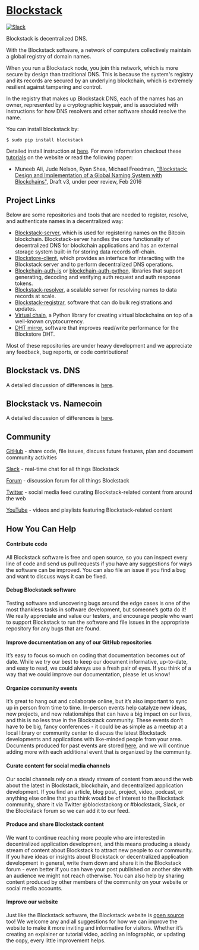 # [Blockstack](http://blockstack.org)

[![Slack](http://slack.blockstack.org/badge.svg)](http://slack.blockstack.org/)

Blockstack is decentralized DNS.

With the Blockstack software, a network of computers collectively maintain a global registry of domain names.

When you run a Blockstack node, you join this network, which is more secure by design than traditional DNS. This is because the system's registry and its records are secured by an underlying blockchain, which is extremely resilient against tampering and control.

In the registry that makes up Blockstack DNS, each of the names has an owner, represented by a cryptographic keypair, and is associated with instructions for how DNS resolvers and other software should resolve the name.

You can install blockstack by:
```
$ sudo pip install blockstack
```

Detailed install instruction at [here](http://github.com/blockstack/blockstack-client). For more information checkout these [tutorials](https://blockstack.org/docs) on the website or read the following paper:

* Muneeb Ali, Jude Nelson, Ryan Shea, Michael Freedman, ["Blockstack: Design and Implementation of a Global Naming System with Blockchains"](http://blockstack.org/blockstack.pdf), Draft v3, under peer review, Feb 2016

## Project Links

Below are some repositories and tools that are needed to register, resolve, and authenticate names in a decentralized way:  

- [Blockstack-server](https://github.com/blockstack/blockstack-server), which is used for registering names on the Bitcoin blockchain. Blockstack-server handles the core functionality of decentralized DNS for blockchain applications and has an external storage system built-in for storing data records off-chain.  
- [Blockstore-client](https://github.com/blockstack/blockstore-client), which provides an interface for interacting with the Blockstack server and to perform decentralized DNS operations.   
- [Blockchain-auth-js](https://github.com/blockstack/blockchain-auth-js) or [blockchain-auth-python](https://github.com/blockstack/blockchain-auth-python), libraries that support generating, decoding and verifying auth request and auth response tokens.  
- [Blockstack-resolver](https://github.com/blockstack/blockstack-resolver), a scalable server for resolving names to data records at scale.  
- [Blockstack-registrar](https://github.com/blockstack/blockstack-registrar), software that can do bulk registrations and updates.  
- [Virtual chain](https://github.com/blockstack/virtualchain), a Python library for creating virtual blockchains on top of a well-known cryptocurrency.  
- [DHT mirror](https://github.com/blockstack/dht-mirror), software that improves read/write performance for the Blockstore DHT.  

Most of these repositories are under heavy development and we appreciate any feedback, bug reports, or code contributions!

## Blockstack vs. DNS

A detailed discussion of differences is [here](https://blockstack.org/docs/blockstack-vs-dns).

## Blockstack vs. Namecoin

A detailed discussion of differences is [here](https://blockstack.org/docs/blockstack-vs-namecoin).


## Community

[GitHub](https://github.com/blockstack) - share code, file issues, discuss future features, plan and document community activities

[Slack](http://chat.blockstack.org) - real-time chat for all things Blockstack

[Forum](http://forum.blockstack.org) - discussion forum for all things Blockstack

[Twitter](https://twitter.com/blockstackorg) - social media feed curating Blockstack-related content from around the web

[YouTube](https://www.youtube.com/channel/UCvDtRhHLNDyKiY-iwhneNbw) - videos and playlists featuring Blockstack-related content

## How You Can Help

#### Contribute code

All Blockstack software is free and open source, so you can inspect every line of code and send us pull requests if you have any suggestions for ways the software can be improved. You can also file an issue if you find a bug and want to discuss ways it can be fixed.

#### Debug Blockstack software

Testing software and uncovering bugs around the edge cases is one of the most thankless tasks in software development, but someone’s gotta do it! We really appreciate and value our testers, and encourage people who want to support Blockstack to run the software and file issues in the appropriate repository for any bugs that are found.

#### Improve documentation on any of our GitHub repositories

It’s easy to focus so much on coding that documentation becomes out of date. While we try our best to keep our document informative, up-to-date, and easy to read, we could always use a fresh pair of eyes. If you think of a way that we could improve our documentation, please let us know!

#### Organize community events

It’s great to hang out and collaborate online, but it’s also important to sync up in person from time to time. In-person events help catalyze new ideas, new projects, and new relationships that can have a big impact on our lives, and this is no less true in the Blockstack community. These events don’t have to be big, fancy conferences - it could be as simple as a meetup at a local library or community center to discuss the latest Blockstack developments and applications with like-minded people from your area. Documents produced for past events are stored [here](https://github.com/blockstack/events/wiki), and we will continue adding more with each additional event that is organized by the community.

#### Curate content for social media channels

Our social channels rely on a steady stream of content from around the web about the latest in Blockstack, blockchain, and decentralized application development. If you find an article, blog post, project, video, podcast, or anything else online that you think would be of interest to the Blockstack community, share it via Twitter @blockstackorg or #blockstack, Slack, or the Blockstack forum so we can add it to our feed.

#### Produce and share Blockstack content

We want to continue reaching more people who are interested in decentralized application development, and this means producing a steady stream of content about Blockstack to attract new people to our community. If you have ideas or insights about Blockstack or decentralized application development in general, write them down and share it in the Blockstack forum - even better if you can have your post published on another site with an audience we might not reach otherwise. You can also help by sharing content produced by other members of the community on your website or social media accounts.

#### Improve our website

Just like the Blockstack software, the Blockstack website is [open source](https://github.com/blockstack/blockstack-site) too! We welcome any and all suggestions for how we can improve the website to make it more inviting and informative for visitors. Whether it’s creating an explainer or tutorial video, adding an infographic, or updating the copy, every little improvement helps.
